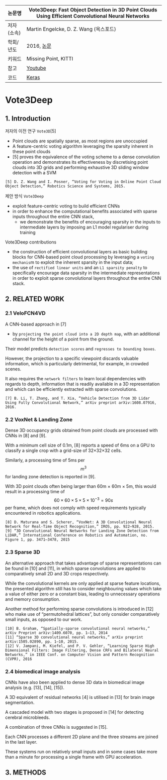 
|논문명|Vote3Deep: Fast Object Detection in 3D Point Clouds Using Efficient Convolutional Neural Networks
|-|-|
|저자(소속)|Martin Engelcke, D. Z. Wang (옥스포드)|
|학회/년도|2016, [논문](https://arxiv.org/abs/1609.06666)|
|키워드|Missing Point, KITTI |
|참고|[Youtube](https://www.youtube.com/watch?v=WUOSmAfeXIw)|
|코드|[Keras](https://github.com/lijiannuist/Vote3Deep_lidar)|




# Vote3Deep

## 1. Introduction 

저자의 이전 연구 `Vote3D`[5]
- Point clouds are spatially sparse, as most regions are unoccupied
- A feature-centric voting algorithm leveraging the sparsity inherent in these point clouds
- [5] proves the equivalence of the voting scheme to a dense convolution operation and demonstrates its effectiveness by discretising point clouds into 3D grids and performing exhaustive 3D sliding window detection with a SVM

```
[5] D. Z. Wang and I. Posner, “Voting for Voting in Online Point Cloud Object Detection,” Robotics Science and Systems, 2015.
```

제안 방식 `Vote3Deep` 
- exploit feature-centric voting to build efficient CNNs
- in order to enhance the computational benefits associated with sparse inputs throughout the entire CNN stack, 
    - we demonstrate the benefits of encouraging sparsity in the inputs to intermediate layers by imposing an L1 model regulariser during training

Vote3Deep contributions
- the construction of efficient convolutional layers as basic building blocks for CNN-based point cloud processing by leveraging a `voting mechanis`m to exploit the inherent sparsity in the input data;
- the use of `rectified linear units` and an `L1 sparsity penalty` to specifically encourage data sparsity in the intermediate representations in order to exploit sparse convolutional layers throughout the entire CNN stack.

## 2. RELATED WORK

### 2.1 VeloFCN4VD

A CNN-based approach in [7] 
- by `projecting the point cloud into a 2D depth map`, with an additional channel for the height of a point from the ground. 

Their model predicts `detection scores` and `regresses to bounding boxes`. 

However, the projection to a specific viewpoint discards valuable information, which is particularly detrimental, for example, in crowded scenes. 

It also requires the `network filters` to learn local dependencies with regards to depth, information that is readily available in a 3D representation and which can be efficiently extracted with sparse convolutions.

```
[7] B. Li, T. Zhang, and T. Xia, “Vehicle Detection from 3D Lidar Using Fully Convolutional Network,” arXiv preprint arXiv:1608.07916, 2016.
```

### 2.2 VoxNet & Landing Zone

Dense 3D occupancy grids obtained from point clouds are processed with CNNs in [8] and [9]. 

With a minimum cell size of 0.1m, [8] reports a speed of 6ms on a GPU to classify a single crop with a grid-size of 32×32×32 cells. 

Similarly, a processing time of 5ms per $$m^3$$ for landing zone detection is reported in [9]. 

With 3D point clouds often being larger than 60m × 60m × 5m, this would result in a processing time of $$60×60×5×5×10^{−3} = 90s$$ per frame, which does not comply with speed requirements typically encountered in robotics applications.

```
[8] D. Maturana and S. Scherer, “VoxNet: A 3D Convolutional Neural Network for Real-Time Object Recognition,” IROS, pp. 922–928, 2015.
[9] “3D Convolutional Neural Networks for Landing Zone Detection from LiDAR,” International Conference on Robotics and Automation, no. Figure 1, pp. 3471–3478, 2015
```

### 2.3 Sparse 3D

An alternative approach that takes advantage of sparse representations can be found in [10] and [11], in which sparse convolutions are applied to comparatively small 2D
and 3D crops respectively. 

While the convolutional kernels are only applied at sparse feature locations, the presented algorithm still has to consider neighbouring values which take a value of either zero or a constant bias, leading to unnecessary operations and memory consumption. 

Another method for performing sparse convolutions is introduced in [12] who make use of “permutohedral lattices”, but only consider comparatively small inputs, as opposed to our work.

```
[10] B. Graham, “Spatially-sparse convolutional neural networks,” arXiv Preprint arXiv:1409.6070, pp. 1–13, 2014
[11] “Sparse 3D convolutional neural networks,” arXiv preprint arXiv:1505.02890, pp. 1–10, 2015.
[12] V. Jampani, M. Kiefel, and P. V. Gehler, “Learning Sparse High Dimensional Filters: Image Filtering, Dense CRFs and Bilateral Neural Networks,” in IEEE Conf. on Computer Vision and Pattern Recognition (CVPR), 2016

```

### 2.4 biomedical image analysis

CNNs have also been applied to dense 3D data in biomedical image analysis (e.g. [13], [14], [15]). 

A 3D equivalent of residual networks [4] is utilised in [13] for brain image segmentation. 

A cascaded model with two stages is proposed in [14] for detecting cerebral microbleeds. 

A combination of three CNNs is suggested in [15]. 

Each CNN processes a different 2D plane and the three streams are joined in the last layer. 

These systems run on relatively small inputs and in some cases take more than a minute for processing a single frame with GPU acceleration.

## 3. METHODS





